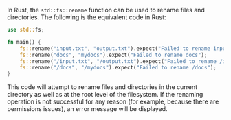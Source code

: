 In Rust, the `std::fs::rename` function can be used to rename files and directories. The following is the equivalent code in Rust:

```rust
use std::fs;

fn main() {
    fs::rename("input.txt", "output.txt").expect("Failed to rename input.txt");
    fs::rename("docs", "mydocs").expect("Failed to rename docs");
    fs::rename("/input.txt", "/output.txt").expect("Failed to rename /input.txt");
    fs::rename("/docs", "/mydocs").expect("Failed to rename /docs");
}
```

This code will attempt to rename files and directories in the current directory as well as at the root level of the filesystem. If the renaming operation is not successful for any reason (for example, because there are permissions issues), an error message will be displayed.
